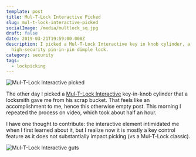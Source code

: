 ```yaml
---
template: post
title: Mul-T-Lock Interactive Picked
slug: mul-t-lock-interactive-picked
socialImage: /media/multlock_sq.jpg
draft: false
date: 2019-03-21T19:59:00.000Z
description: I picked a Mul-T-Lock Interactive key in knob cylinder, a
  high-security pin-in-pin dimple lock.
category: security
tags:
  - lockpicking
---
```

![Mul-T-Lock Interactive picked](/media/multlock_picked.jpg)

The other day I picked a [Mul-T-Lock Interactive](http://www.lockwiki.com/index.php/Mul-T-Lock_Interactive) key-in-knob cylinder that a locksmith gave me from his scrap bucket. That feels like an accomplishment to me, hence this otherwise empty post. This morning I repeated the process on video, which took about half an hour.

I have one thought to contribute: the interactive element intimidated me when I first learned about it, but I realize now it is mostly a key control feature as it does not substantially impact picking (vs a Mul-T-Lock classic).

![Mul-T-Lock Interactive guts](/media/multlock_guts.jpg)
